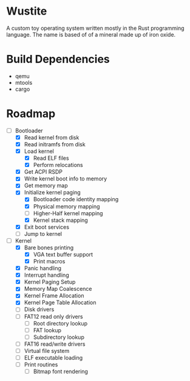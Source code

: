 # Wustite
A custom toy operating system written mostly in the Rust programming language. The name is based of of a mineral made up of iron oxide.

# Build Dependencies

* qemu
* mtools
* cargo

# Roadmap

- [ ] Bootloader
	- [x] Read kernel from disk
	- [x] Read initramfs from disk
	- [x] Load kernel
		- [x] Read ELF files
		- [x] Perform relocations
	- [x] Get ACPI RSDP
	- [x] Write kernel boot info to memory
	- [x] Get memory map
	- [x] Initialize kernel paging
		- [x] Bootloader code identity mapping
		- [x] Physical memory mapping
		- [ ] Higher-Half kernel mapping
		- [x] Kernel stack mapping
	- [x] Exit boot services
	- [ ] Jump to kernel
- [ ] Kernel
  - [x] Bare bones printing
    - [x] VGA text buffer support
    - [x] Print macros
  - [x] Panic handling
  - [x] Interrupt handling
  - [x] Kernel Paging Setup
  - [x] Memory Map Coalescence
  - [x] Kernel Frame Allocation
  - [x] Kernel Page Table Allocation
  - [ ] Disk drivers
  - [ ] FAT12 read only drivers
      - [ ] Root directory lookup
      - [ ] FAT lookup
      - [ ] Subdirectory lookup
  - [ ] FAT16 read/write drivers
  - [ ] Virtual file system
  - [ ] ELF executable loading
  - [ ] Print routines
    - [ ] Bitmap font rendering
